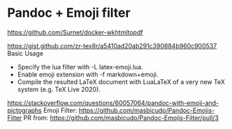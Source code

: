# Pandoc + Emoji filter

https://github.com/Surnet/docker-wkhtmltopdf

https://gist.github.com/zr-tex8r/a5410ad20ab291c390884b960c900537
Basic Usage

- Specify the lua filter with -L latex-emoji.lua.
- Enable emoji extension with -f markdown+emoji.
- Compile the resulted LaTeX document with LuaLaTeX of a very new TeX system (e.g. TeX Live 2020).


https://stackoverflow.com/questions/60057064/pandoc-with-emoji-and-pictographs
Emoji Filter: https://github.com/masbicudo/Pandoc-Emojis-Filter
PR from: https://github.com/masbicudo/Pandoc-Emojis-Filter/pull/3


